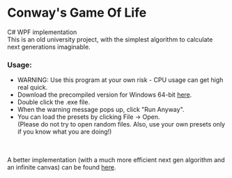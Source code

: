 # Conway's Game Of Life
C# WPF implementation
\
This is an old university project, with the simplest algorithm to calculate next generations imaginable.

### Usage:

- WARNING: Use this program at your own risk - CPU usage can get high real quick.
- Download the precompiled version for Windows 64-bit [here](https://drive.google.com/file/d/10ajqbP6kPEjyj6d2h8xzJoHAyHj5BhVw/view?usp=sharing).
- Double click the .exe file.
- When the warning message pops up, click "Run Anyway".
- You can load the presets by clicking File -> Open. \
(Please do not try to open random files. Also, use your own presets only if you know what you are doing!)

[//]: #

\
\
A better implementation (with a much more efficient next gen algorithm and an infinite canvas) can be found [here](https://golly.sourceforge.io/).
